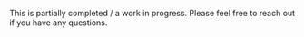 This is partially completed / a work in progress. Please feel free to reach out if you have any questions. 
